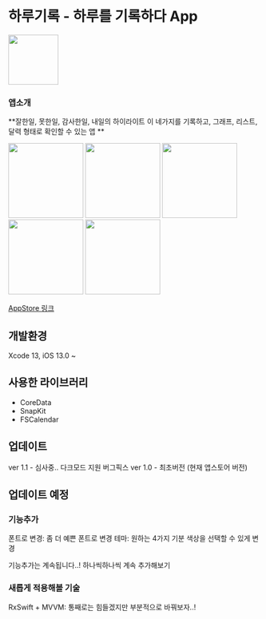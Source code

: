 # 하루기록 - 하루를 기록하다 App

<img src="https://user-images.githubusercontent.com/69573768/146582330-e1c11e41-df78-43db-89be-38fb42c7628e.png" width = "100">

### 앱소개

**잘한일, 못한일, 감사한일, 내일의 하이라이트 이 네가지를 기록하고, 
그래프, 리스트, 달력 형태로 확인할 수 있는 앱
**

<img src="https://user-images.githubusercontent.com/69573768/146583233-e7668699-011f-4b9f-b5b8-c1a0534e62bf.png" width = "150"> <img src="https://user-images.githubusercontent.com/69573768/146583252-93db1abe-6145-4310-86cd-8358f52acd32.png" width = "150">
<img src="https://user-images.githubusercontent.com/69573768/146583257-14507918-4c12-44bd-9b99-4ea0d4adc6e4.png" width = "150">
<img src="https://user-images.githubusercontent.com/69573768/146583262-2c186622-df66-4cf4-8011-0e724cf779b7.png" width = "150">
<img src="https://user-images.githubusercontent.com/69573768/146583266-c0a6874a-a310-43cc-b582-119e3e7bc2ff.png" width = "150">


[AppStore 링크](https://apps.apple.com/us/app/하루기록-하루를-기록하다/id1598246774)

## 개발환경
Xcode 13, iOS 13.0 ~

## 사용한 라이브러리
- CoreData
- SnapKit
- FSCalendar

## 업데이트
ver 1.1 - 심사중..
<new>
  다크모드 지원
  버그픽스
ver 1.0 - 최초버전 (현재 앱스토어 버전)
  
## 업데이트 예정

  ### 기능추가
  폰트로 변경: 좀 더 예쁜 폰트로 변경
  테마: 원하는 4가지 기분 색상을 선택할 수 있게 변경
  
  기능추가는 계속됩니다..! 하나씩하나씩 계속 추가해보기
  
  ### 새롭게 적용해볼 기술
  RxSwift + MVVM: 통째로는 힘들겠지만 부분적으로 바꿔보자..!

  

